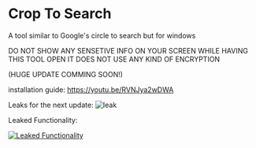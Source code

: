 # Crop To Search

A tool similar to Google's circle to search but for windows 

DO NOT SHOW ANY SENSETIVE INFO ON YOUR SCREEN WHILE HAVING THIS TOOL OPEN IT DOES NOT USE ANY KIND OF ENCRYPTION 

(HUGE UPDATE COMMING SOON!)

installation guide: https://youtu.be/RVNJya2wDWA

Leaks for the next update:
![leak](https://i.ibb.co/YB7TcGVb/Screenshot-2025-05-30-183726.png)

Leaked Functionality:

[![Leaked Functionality](https://img.youtube.com/vi/kWggN-7Bna0/0.jpg)](https://www.youtube.com/watch?v=kWggN-7Bna0)
